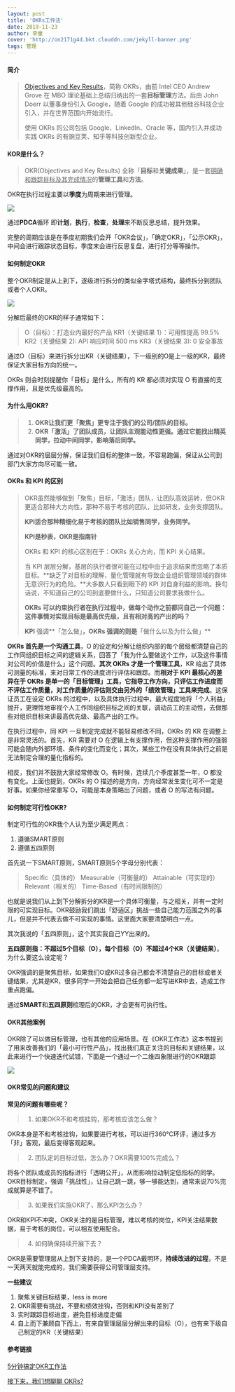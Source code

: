 ```yaml
---
layout: post
title: 'OKRs工作法'
date: 2019-11-23
author: 李童
cover: 'http://on2171g4d.bkt.clouddn.com/jekyll-banner.png'
tags: 管理
---
```


#### 简介

> [Objectives and Key Results](http://en.wikipedia.org/wiki/OKR)，简称 OKRs，由前 Intel CEO Andrew Grove 在 MBO 理论基础上总结归纳出的一套**目标管理**方法。后由 John Doerr 以董事身份引入 Google，随着 Google 的成功被其他硅谷科技企业引入，并在世界范围内开始流行。
>
> 使用 OKRs 的公司包括 Google、LinkedIn、Oracle 等，国内引入并成功实践 OKRs 的有豌豆荚、知乎等科技创新型企业。

#### KOR是什么？

> OKR(Objectives and Key Results) 全称「**目标**和**关键成果**」，是一套<u>明确和跟踪目标及其完成情况</u>的**管理工具**和**方法**。

OKR在执行过程主要以**季度**为周期来进行管理。

![](https://pic1.zhimg.com/80/v2-6b1f80cc2b58d9abe08e6cfafb244ffc_hd.jpg)

通过**PDCA**循环 即**计划**，**执行**，**检查**，**处理**来不断反思总结，提升效果。

完整的周期应该是在季度初期我们会开「OKR会议」，「确定OKR」，「公示OKR」，中间会进行跟踪状态目标，季度末会进行反思复盘，进行打分等等操作。

#### 如何制定OKR

整个OKR制定是从上到下，逐级进行拆分的类似金字塔式结构，最终拆分到团队或者个人OKR。

![](https://pic3.zhimg.com/80/v2-f03b65bc59a6e495edd60f6618ab6032_hd.jpg)

分解后最终的OKR的样子通常如下：

> O（目标）：打造业内最好的产品
> KR1（关键结果 1）：可用性提高 99.5%
> KR2（关键结果 2): API 响应时间 500 ms
> KR3（关键结果 3): 0 安全事故

通过O（目标）来进行拆分出KR（关键结果），下一级别的O是上一级的KR，最终保证大家目标方向的统一。

OKRs 则会时刻提醒你「目标」是什么，所有的 KR 都必须对实现 O 有直接的支撑作用，且是优先级最高的。



#### 为什么用OKR?

> 1. **OKR让我们更「聚焦」更专注于我们的公司/团队的目标。**
> 2. **OKR「激活」了团队成员，让团队主观能动性更强。通过它能找出精英同学，拉动中间同学，影响落后同学。**

通过对OKR的层层分解，保证我们目标的整体一致，不容易跑偏，保证从公司到部门大家方向尽可能一致。

#### OKRs 和 KPI 的区别

> OKR虽然能够做到「聚焦」目标，「激活」团队，让团队高效运转，但OKR更适合那种大方向性，那种不易于考核的团队，比如研发，业务支撑团队。
>
> **KPI适合那种精细化易于考核的团队比如销售同学，业务同学。**
>
> **KPI是秒表，OKR是指南针** 
>
> OKRs 和 KPI 的核心区别在于：OKRs 关心方向，而 KPI 关心结果。
>
> 当 KPI 层层分解，基层的执行者很可能在过程中由于追求结果而忽略了本质目标。**缺乏了对目标的理解，量化管理就有导致企业组织管理领域的群体无意识行为的危险。**大多数人只看到眼下的 KPI 对自身利益的影响。换句话说，不知道自己的公司到底要做什么，只知道公司要求我做什么。
>
> **OKRs 可以约束执行者在执行过程中，做每个动作之前都问自己一个问题：这件事情对实现目标是最高优先级，且有相对高的产出的吗？**
>
> **KPI** 强调**「怎么做」**，**OKRs** 强调的则是**「做什么以及为什么做」**

**OKRs 首先是一个沟通工具**，O 的设定和分解让组织内部的每个层级都清楚自己的工作同组织目标之间的逻辑关系，回答了「我为什么要做这个工作，以及这件事情对公司的价值是什么」这个问题。**其次 OKRs 才是一个管理工具**，KR 给出了具体可测量的标准，来对日常工作的进度进行评估和跟踪。而**相对于 KPI 最核心的差异在于 OKRs 是单一的「目标管理」工具，它指导工作方向，只评估工作进度而不评估工作质量，对工作质量的评估则交由另外的「绩效管理」工具来完成**。这保证员工在设定 OKRs 的过程中，以及具体执行过程中，最大程度地将「个人利益」抛开，更理性地审视个人工作同组织目标之间的关联，调动员工的主动性，去做那些对组织目标来讲最高优先级、最高产出的工作。

在执行过程中，同 KPI 一旦制定完成就不能轻易修改不同，OKRs 的 KR 在调整上是非常灵活的。首先，KR 需要对 O 在逻辑上有支撑作用，但这种支撑作用的强弱可能会随内外部环境、条件的变化而变化；其次，某些工作在没有具体执行之前是无法制定合理的量化指标的。

相反，我们并不鼓励大家经常修改 O。有时候，连续几个季度甚至一年，O 都没有变化。上面也提到，OKRs 的 O 描述的是方向，方向经常发生变化可不一定是好事。如果你经常重写 O，可能是本身策略出了问题，或者 O 的写法有问题。

#### 如何制定可行性OKR?

制定可行性的OKR我个人认为至少满足两点：

1. 遵循SMART原则
2. 遵循五四原则

首先说一下SMART原则，SMART原则5个字母分别代表：

> Specific（具体的）
> Measurable（可衡量的）
> Attainable（可实现的）
> Relevant（相关的）
> Time-Based（有时间限制的）

也就是说我们从上到下分解拆分的KR是一个具体可衡量，与之相关，并有一定时限的可实现目标。OKR鼓励我们跳出「舒适区」挑战一些自己能力范围之外的事儿，但是并不代表去做不可实现的事情。这里面大家要清楚明白一点。

其次我说的「五四原则」，这个其实我自己YY出来的。

**五四原则指：不超过5个目标（O），每个目标（O）不超过4个KR（关键结果）**。为什么要这么设定呢？

OKR强调的是聚焦目标，如果我们O或KR过多自己都会不清楚自己的目标或者关键结果，尤其是KR，很多同学一开始会把自己任务都一起写进KR中去，造成工作重点跑偏。

通过**SMART**和**五四原则**梳理后的OKR，才会更有可执行性。

#### OKR其他案例

OKR除了可以做目标管理，也有其他的应用场景。在《OKR工作法》这本书提到了用来改善我们的「最小可行性产品」，找出我们真正关注的目标和关键结果，以此来进行一个快速迭代试错，下面是一个通过一个二维四象限进行的OKR跟踪

![](https://pic4.zhimg.com/80/v2-fa62cccda450d2d74a4e7120a0ef327b_hd.jpg)

#### OKR常见的问题和建议

**常见的问题有哪些呢？**

> 1. 如果OKR不和考核挂钩，那考核应该怎么做？

OKR本身是不和考核挂钩，如果要进行考核，可以进行360℃环评，通过多方「非」客观，最后变得客观起来。

> 2. 团队定的目标过低，怎么办？OKR需要100%完成么？

将各个团队或成员的指标进行「透明公开」，从而影响拉动制定低指标的同学。OKR目标制定，强调「挑战性」，让自己跳一跳，够一够能达到，通常来说70%完成就算是不错了。

> 3. 如果我们实施OKR了，那么KPI怎么办？

OKR和KPI不冲突，OKR关注的是目标管理，难以考核的岗位，KPI关注结果数据，易于考核的岗位，可以相互使用配合。

> 4. 如何确保持续开展下去？

OKR是需要管理层从上到下支持的，是一个PDCA戴明环，**持续改进的过程**，不是一天两天就能完成的，我们需要获得公司管理层支持。

**一些建议**



1. 聚焦关键目标结果，less is more
2. OKR需要有挑战，不要和绩效挂钩，否则和KPI没有差别了
3. 实时跟踪目标进度，避免目标进度走偏
4. 自上而下兼顾自下而上，有来自管理层层分解出来的目标（O），也有来下级自己制定的KR（关键结果）



#### 参考链接

[5分钟搞定OKR工作法](https://zhuanlan.zhihu.com/p/51174508)

[接下来，我们想聊聊 OKRs?](https://zhuanlan.zhihu.com/p/22814515)
